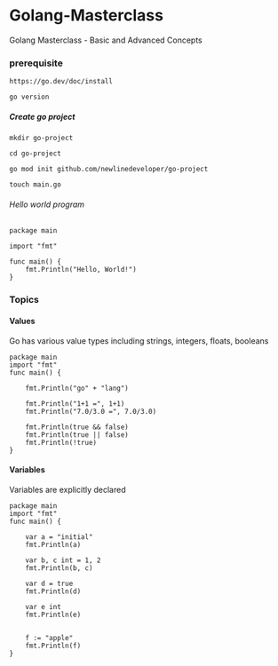 # Golang-Masterclass
Golang Masterclass - Basic and Advanced Concepts

### prerequisite

```
https://go.dev/doc/install

go version

```

##### Create go project 

```
mkdir go-project

cd go-project

go mod init github.com/newlinedeveloper/go-project

touch main.go

```

###### Hello world program

```
package main

import "fmt"

func main() {
    fmt.Println("Hello, World!")
}

```



### Topics


#### Values

Go has various value types including strings, integers, floats, booleans


```
package main
import "fmt"
func main() {

    fmt.Println("go" + "lang")

    fmt.Println("1+1 =", 1+1)
    fmt.Println("7.0/3.0 =", 7.0/3.0)

    fmt.Println(true && false)
    fmt.Println(true || false)
    fmt.Println(!true)
}

```

#### Variables

Variables are explicitly declared 


```
package main
import "fmt"
func main() {

    var a = "initial"
    fmt.Println(a)

    var b, c int = 1, 2
    fmt.Println(b, c)

    var d = true
    fmt.Println(d)
    
    var e int
    fmt.Println(e)
   

    f := "apple"
    fmt.Println(f)
}

```




